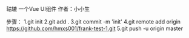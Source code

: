 轱辘 一个Vue UI组件
作者：小小生


步骤：
1.git init
2.git add .
3.git commit -m 'init'
4.git remote add origin https://github.com/hmxs001/frank-test-1.git
5.git push -u origin master